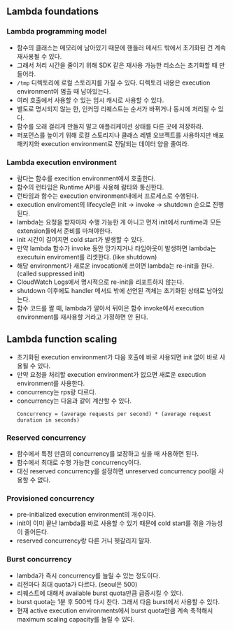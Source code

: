 ## Lambda foundations
### Lambda programming model
- 함수의 클래스는 메모리에 남아있기 때문에 핸들러 메서드 밖에서 초기화된 건 계속 재사용될 수 있다.
- 그래서 처리 시간을 줄이기 위해 SDK 같은 재사용 가능한 리소스는 초기화할 때 만들어라.
- `/tmp` 디렉토리에 로컬 스토리지를 가질 수 있다. 디렉토리 내용은 execution environment이 멈출 때 남아있는다.
- 여러 호출에서 사용할 수 있는 임시 캐시로 사용할 수 있다.
- 별도로 명시되지 않는 한, 인커밍 리퀘스트는 순서가 바뀌거나 동시에 처리될 수 있다.
- 함수를 오래 걸리게 만들지 말고 애플리케이션 상태를 다른 곳에 저장하라.
- 퍼포먼스를 높이기 위해 로컬 스토리지나 클래스 레벨 오브젝트를 사용하지만 배포 패키지와 execution environment로 전달되는 데이터 양을 줄여라.

### Lambda execution environment
- 람다는 함수를 execition environment에서 호출한다.
- 함수의 런타임은 Runtime API를 사용해 람타와 통신한다.
- 런타임과 함수는 execution environment내에서 프로세스로 수행된다.
- execution enviroment의 lifecycle은 init -> invoke -> shutdown 순으로 진행된다.
- lambda는 요청을 받자마자 수행 가능한 게 아니고 먼저 init에서 runtime과 모든 extension들에서 준비를 마쳐야한다.
- init 시간이 길어지면 cold start가 발생할 수 있다.
- 만약 lambda 함수가 invoke 동안 망가지거나 타임아웃이 발생하면 lambda는 executuin enviroment를 리셋한다. (like shutdown)
- 해당 environment가 새로운 invocation에 쓰이면 lambda는 re-init을 한다. (called suppressed init)
- CloudWatch Logs에서 명시적으로 re-init을 리포트하지 않는다.
- shutdown 이후에도 handler 메서드 밖에 선언된 객체는 초기화된 상태로 남아있는다.
- 함수 코드를 짤 때, lambda가 알아서 뒤이은 함수 invoke에서 execution environment를 재사용할 거라고 가정하면 안 된다.

## Lambda function scaling
- 초기화된 execution environment가 다음 호출에 바로 사용되면 init 없이 바로 사용될 수 있다.
- 만약 요청을 처리할 execution environment가 없으면 새로운 execution environment를 사용한다.
- concurrency는 rps랑 다르다.
- concurrency는 다음과 같이 계산할 수 있다.
  ```
  Concurrency = (average requests per second) * (average request duration in seconds)
  ```

### Reserved concurrency
- 함수에서 특정 만큼의 concurrency를 보장하고 싶을 때 사용하면 된다.
- 함수에서 최대로 수행 가능한 concurrency이다.
- 대신 reserved concurrency를 설정하면 unreserved concurrency pool을 사용할 수 없다.

### Provisioned concurrency
- pre-initialized execution environment의 개수이다.
- init이 이미 끝난 lambda를 바로 사용할 수 있기 때문에 cold start를 겪을 가능성이 줄어든다.
- reserved concurrency랑 다른 거니 헷갈리지 말자.

### Burst concurrency
- lambda가 즉시 concurrency를 늘릴 수 있는 정도이다.
- 리전마다 최대 quota가 다르다. (seoul은 500)
- 리퀘스트에 대해서 available burst quota만큼 급증시킬 수 있다.
- burst quota는 1분 후 500씩 다시 찬다. 그래서 다음 burst에서 사용할 수 있다.
- 현재 active execution environments에서 burst quota만큼 계속 축적해서 maximum scaling capacity를 늘릴 수 있다.
